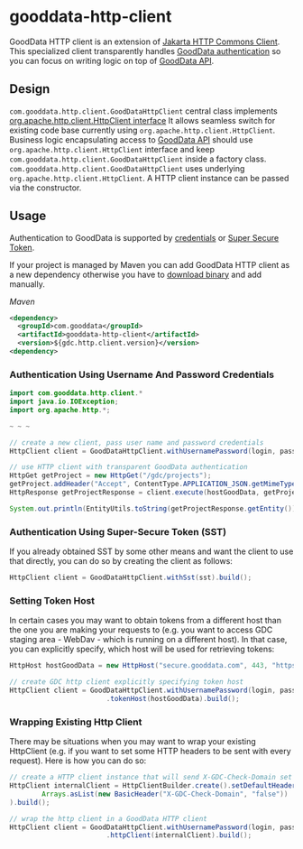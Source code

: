 gooddata-http-client
====================

GoodData HTTP client is an extension of [Jakarta HTTP Commons Client](http://hc.apache.org/httpcomponents-client-4.2.x/index.html).
This specialized client transparently handles [GoodData authentication](http://developer.gooddata.com/article/authentication-via-api)
so you can focus on writing logic on top of [GoodData API](https://developer.gooddata.com/api).

## Design

```com.gooddata.http.client.GoodDataHttpClient``` central class implements [org.apache.http.client.HttpClient interface](http://hc.apache.org/httpcomponents-client-4.2.x/httpclient/apidocs/org/apache/http/client/HttpClient.html)
It allows seamless switch for existing code base currently using ```org.apache.http.client.HttpClient```. Business logic encapsulating
access to [GoodData API](https://developer.gooddata.com/api) should use ```org.apache.http.client.HttpClient``` interface
and keep ```com.gooddata.http.client.GoodDataHttpClient``` inside a factory class. ```com.gooddata.http.client.GoodDataHttpClient``` uses underlying ```org.apache.http.client.HttpClient```.  A HTTP client
instance can be passed via the constructor.

## Usage

Authentication to GoodData is supported by [credentials](#credentials) or [Super Secure Token](#sst).

If your project is managed by Maven you can add GoodData HTTP client as a new dependency otherwise you have to
[download binary](#http://search.maven.org/#browse%7C458832843) and add manually.

*Maven*

```XML
<dependency>
  <groupId>com.gooddata</groupId>
  <artifactId>gooddata-http-client</artifactId>
  <version>${gdc.http.client.version}</version>
<dependency>
```

### <a name="credentials">Authentication Using Username And Password Credentials</a>

```Java
import com.gooddata.http.client.*
import java.io.IOException;
import org.apache.http.*;

~ ~ ~

// create a new client, pass user name and password credentials
HttpClient client = GoodDataHttpClient.withUsernamePassword(login, password).build();

// use HTTP client with transparent GoodData authentication
HttpGet getProject = new HttpGet("/gdc/projects");
getProject.addHeader("Accept", ContentType.APPLICATION_JSON.getMimeType());
HttpResponse getProjectResponse = client.execute(hostGoodData, getProject);

System.out.println(EntityUtils.toString(getProjectResponse.getEntity()));
```

### <a name="sst">Authentication Using Super-Secure Token (SST)</a>

If you already obtained SST by some other means and want the client to use that directly, you can do so by
creating the client as follows:

```Java
HttpClient client = GoodDataHttpClient.withSst(sst).build();
```

### <a name="tokenHost">Setting Token Host</a>

In certain cases you may want to obtain tokens from a different host than the one you are making your requests to
(e.g. you want to access GDC staging area - WebDav - which is running on a different host). In that case, you can
explicitly specify, which host will be used for retrieving tokens:

```Java
HttpHost hostGoodData = new HttpHost("secure.gooddata.com", 443, "https");

// create GDC http client explicitly specifying token host
HttpClient client = GoodDataHttpClient.withUsernamePassword(login, password)
                        .tokenHost(hostGoodData).build();
```

### <a name="wrappingHttpClient">Wrapping Existing Http Client</a>

There may be situations when you may want to wrap your existing HttpClient (e.g. if you want to set some HTTP headers
to be sent with every request). Here is how you can do so:

```Java
// create a HTTP client instance that will send X-GDC-Check-Domain set to false with every request
HttpClient internalClient = HttpClientBuilder.create().setDefaultHeaders(
        Arrays.asList(new BasicHeader("X-GDC-Check-Domain", "false"))
).build();

// wrap the http client in a GoodData HTTP client
HttpClient client = GoodDataHttpClient.withUsernamePassword(login, password)
                        .httpClient(internalClient).build();
```
